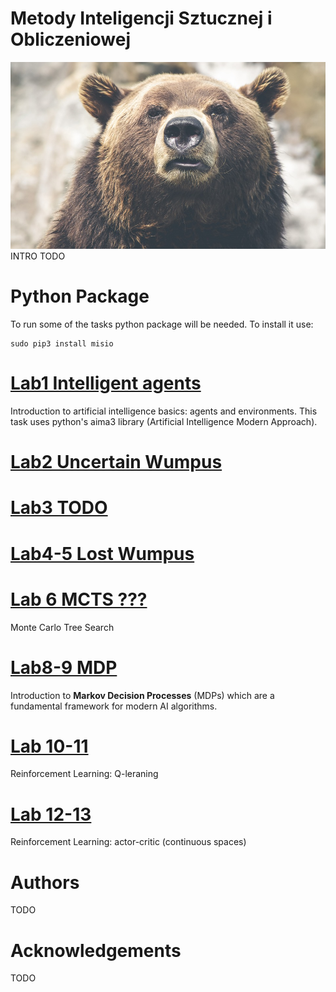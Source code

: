 # Metody Inteligencji Sztucznej i Obliczeniowej
![MISIO](bear.png)
INTRO TODO

# Python Package
To run some of the tasks python package will be needed. To install it use:
```
sudo pip3 install misio
```
# [Lab1 Intelligent agents](lab1)
Introduction to artificial intelligence basics: agents and environments. This task uses python's aima3 library (Artificial Intelligence Modern Approach).

# [Lab2 Uncertain Wumpus](lab2)

# [Lab3 TODO](lab3)

# [Lab4-5 Lost Wumpus](lab4) 

# [Lab 6 MCTS ???](lab6)
Monte Carlo Tree Search

# [Lab8-9 MDP](lab6)
Introduction to **Markov Decision Processes** (MDPs) which are a fundamental framework for modern AI algorithms.

# [Lab 10-11](lab10)
Reinforcement Learning: Q-leraning

# [Lab 12-13](lab12)
Reinforcement Learning: actor-critic (continuous spaces)

# Authors
TODO
# Acknowledgements 
TODO
